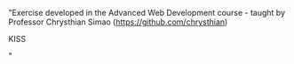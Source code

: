 "Exercise developed in the Advanced Web Development course - taught by Professor Chrysthian Simao (https://github.com/chrysthian)

KISS

"
